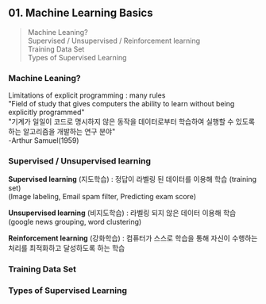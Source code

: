 
## 01. Machine Learning Basics  

> Machine Leaning?  
> Supervised / Unsupervised / Reinforcement  learning  
> Training Data Set  
> Types of Supervised Learning  

### Machine Leaning?  
Limitations of explicit programming : many rules  
"Field of study that gives computers the ability to learn without being explicitly programmed"  
"기계가 일일이 코드로 명시하지 않은 동작을 데이터로부터 학습하여 실행할 수 있도록 하는 알고리즘을 개발하는 연구 분야"    
-Arthur Samuel(1959)  

### Supervised / Unsupervised learning  
**Supervised learning** (지도학습) 
: 정답이 라벨링 된 데이터를 이용해 학습 (training set)    
(Image labeling, Email spam filter, Predicting exam score)  

**Unsupervised learning** (비지도학습) 
: 라벨링 되지 않은 데이터 이용해 학습    
(google news grouping, word clustering)  

**Reinforcement learning** (강화학습) : 컴퓨터가 스스로 학습을 통해 자신이 수행하는 처리를 최적화하고 달성하도록 하는 학습   

### Training Data Set  



### Types of Supervised Learning     
 
<!--stackedit_data:
eyJoaXN0b3J5IjpbMTI0NDU4MTc4OCwxMzI0MDMyNzgxXX0=
-->